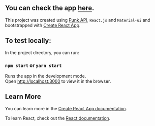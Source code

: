## You can check the app [here](https://the-beer-app.netlify.app/).

This project was created using [Punk API](https://punkapi.com/), `React.js` and `Material-ui` and bootstrapped with [Create React App](https://github.com/facebook/create-react-app).

## To test locally:

In the project directory, you can run:

### `npm start` or `yarn start`

Runs the app in the development mode.\
Open [http://localhost:3000](http://localhost:3000) to view it in the browser.


## Learn More

You can learn more in the [Create React App documentation](https://facebook.github.io/create-react-app/docs/getting-started).

To learn React, check out the [React documentation](https://reactjs.org/).
